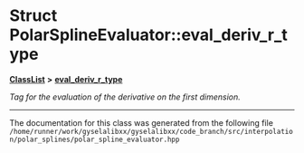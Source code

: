 

# Struct PolarSplineEvaluator::eval\_deriv\_r\_type



[**ClassList**](annotated.md) **>** [**eval\_deriv\_r\_type**](structPolarSplineEvaluator_1_1eval__deriv__r__type.md)



_Tag for the evaluation of the derivative on the first dimension._ 



































































------------------------------
The documentation for this class was generated from the following file `/home/runner/work/gyselalibxx/gyselalibxx/code_branch/src/interpolation/polar_splines/polar_spline_evaluator.hpp`


